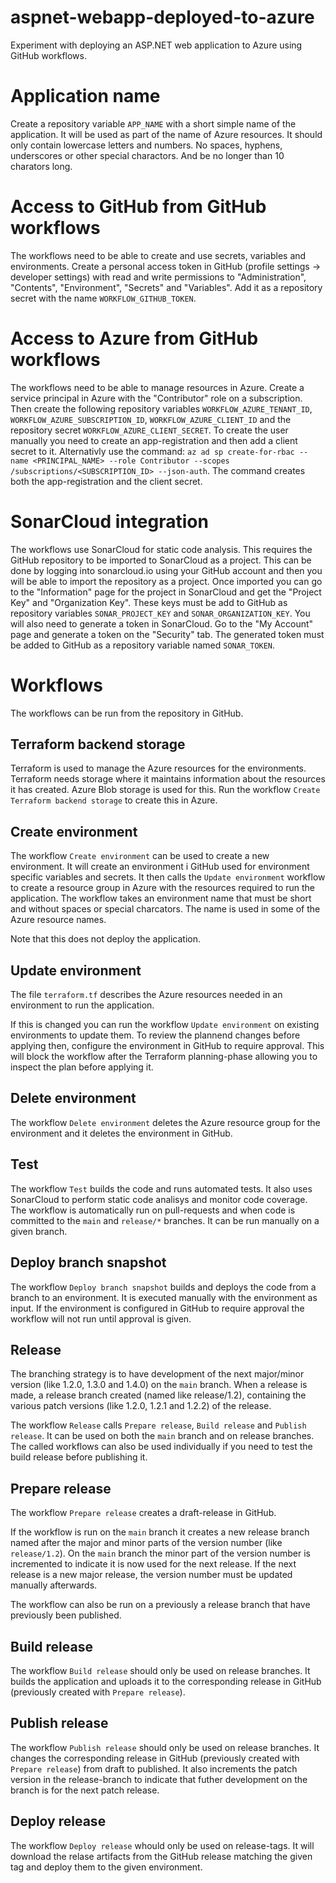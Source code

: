 # aspnet-webapp-deployed-to-azure

Experiment with deploying an ASP.NET web application to Azure using GitHub workflows.

# Application name

Create a repository variable `APP_NAME` with a short simple name of the application. It will be used as part of the name of Azure resources. It should only contain lowercase letters and numbers. No spaces, hyphens, underscores or other special charactors. And be no longer than 10 charators long.

# Access to GitHub from GitHub workflows

The workflows need to be able to create and use secrets, variables and environments. Create a personal access token in GitHub (profile settings -> developer settings) with read and write permissions to "Administration", "Contents", "Environment", "Secrets" and "Variables". Add it as a repository secret with the name `WORKFLOW_GITHUB_TOKEN`.

# Access to Azure from GitHub workflows

The workflows need to be able to manage resources in Azure. Create a service principal in Azure with the "Contributor" role on a subscription. Then create the following repository variables `WORKFLOW_AZURE_TENANT_ID`, `WORKFLOW_AZURE_SUBSCRIPTION_ID`, `WORKFLOW_AZURE_CLIENT_ID` and the repository secret `WORKFLOW_AZURE_CLIENT_SECRET`.
To create the user manually you need to create an app-registration and then add a client secret to it. Alternativly use the command: `az ad sp create-for-rbac --name <PRINCIPAL_NAME> --role Contributor --scopes /subscriptions/<SUBSCRIPTION_ID> --json-auth`. The command creates both the app-registration and the client secret.

# SonarCloud integration

The workflows use SonarCloud for static code analysis. This requires the GitHub repository to be imported to SonarCloud as a project. This can be done by logging into sonarcloud.io using your GitHub account and then you will be able to import the repository as a project. Once imported you can go to the "Information" page for the project in SonarCloud and get the "Project Key" and "Organization Key". These keys must be add to GitHub as repository variables `SONAR_PROJECT_KEY` and `SONAR_ORGANIZATION_KEY`. You will also need to generate a token in SonarCloud. Go to the "My Account" page and generate a token on the "Security" tab. The generated token must be added to GitHub as a repository variable named `SONAR_TOKEN`.

# Workflows

The workflows can be run from the repository in GitHub.

## Terraform backend storage

Terraform is used to manage the Azure resources for the environments. Terraform needs storage where it maintains information about the resources it has created. Azure Blob storage is used for this. Run the workflow `Create Terraform backend storage` to create this in Azure.

## Create environment

The workflow `Create environment` can be used to create a new environment. It will create an environment i GitHub used for environment specific variables and secrets. It then calls the `Update environment` workflow to create a resource group in Azure with the resources required to run the application. The workflow takes an environment name that must be short and without spaces or special charcators. The name is used in some of the Azure resource names.

Note that this does not deploy the application.

## Update environment

The file `terraform.tf` describes the Azure resources needed in an environment to run the application.

If this is changed you can run the workflow `Update environment` on existing environments to update them.
To review the plannend changes before applying then, configure the environment in GitHub to require approval. This will block the workflow after the Terraform planning-phase allowing you to inspect the plan before applying it. 

## Delete environment

The workflow `Delete environment` deletes the Azure resource group for the environment and it deletes the environment in GitHub.

## Test

The workflow `Test` builds the code and runs automated tests. It also uses SonarCloud to perform static code analisys and monitor code coverage. The workflow is automatically run on pull-requests and when code is committed to the `main` and `release/*` branches. It can be run manually on a given branch.

## Deploy branch snapshot

The workflow `Deploy branch snapshot` builds and deploys the code from a branch to an environment. It is executed manually with the environment as input. If the environment is configured in GitHub to require approval the workflow will not run until approval is given.

## Release

The branching strategy is to have development of the next major/minor version (like 1.2.0, 1.3.0 and 1.4.0) on the `main` branch. When a release is made, a release branch created (named like release/1.2), containing the various patch versions (like 1.2.0, 1.2.1 and 1.2.2) of the release.

The workflow `Release` calls `Prepare release`, `Build release` and `Publish release`. It can be used on both the `main` branch and on release branches. The called workflows can also be used individually if you need to test the build release before publishing it.

## Prepare release

The workflow `Prepare release` creates a draft-release in GitHub.

If the workflow is run on the `main` branch it creates a new release branch named after the major and minor parts of the version number (like `release/1.2`). On the `main` branch the minor part of the version number is incremented to indicate it is now used for the next release. If the next release is a new major release, the version number must be updated manually afterwards.

The workflow can also be run on a previously a release branch that have previously been published.

## Build release

The workflow `Build release` should only be used on release branches. It builds the application and uploads it to the corresponding release in GitHub (previously created with `Prepare release`).

## Publish release

The workflow `Publish release` should only be used on release branches. It changes the corresponding release in GitHub (previously created with `Prepare release`) from draft to published. It also increments the patch version in the release-branch to indicate that futher development on the branch is for the next patch release.

## Deploy release

The workflow `Deploy release` whould only be used on release-tags. It will download the relase artifacts from the GitHub release matching the given tag and deploy them to the given environment.
